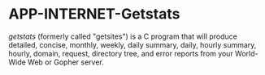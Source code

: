 APP-INTERNET-Getstats
=====================

*getstats* (formerly called "getsites") is a C program that will produce detailed, concise, monthly, weekly, daily summary, daily, hourly summary, hourly, domain, request, directory tree, and error reports from your World-Wide Web or Gopher server.
